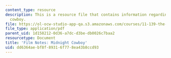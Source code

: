```yaml
---
content_type: resource
description: This is a resource file that contains information regarding midnight
  cowboy.
file: https://ol-ocw-studio-app-qa.s3.amazonaws.com/courses/11-139-the-city-in-film-spring-2015/dd6364aebf8f89316f778ea43b8ccd93_MIT11_139S15_Midnight.pdf
file_type: application/pdf
parent_uid: 1d158212-0d36-a7dc-d3be-db0026c7baa2
resourcetype: Document
title: 'Film Notes: Midnight Cowboy'
uid: dd6364ae-bf8f-8931-6f77-8ea43b8ccd93
---
```


